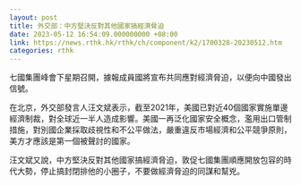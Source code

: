 ```yaml
---
layout: post
title: 外交部：中方堅決反對其他國家搞經濟脅迫
date: 2023-05-12 16:54:09.000000000 +08:00
link: https://news.rthk.hk/rthk/ch/component/k2/1700328-20230512.htm
categories: rthk
---
```


七國集團峰會下星期召開，據報成員國將宣布共同應對經濟脅迫，以便向中國發出信號。

在北京，外交部發言人汪文斌表示，截至2021年，美國已對近40個國家實施單邊經濟制裁，對全球近一半人造成影響。美國一再泛化國家安全概念，濫用出口管制措施，對別國企業採取歧視性和不公平做法，嚴重違反市場經濟和公平競爭原則，美方才應該是第一個被聲討的國家。

汪文斌又說，中方堅決反對其他國家搞經濟脅迫，敦促七國集團順應開放包容的時代大勢，停止搞封閉排他的小圈子，不要做經濟脅迫的同謀和幫兇。
